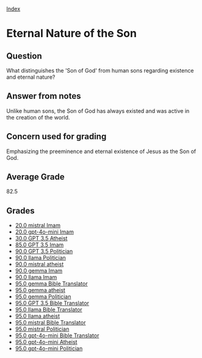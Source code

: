 
[Index](../index.md)
# Eternal Nature of the Son
## Question
What distinguishes the 'Son of God' from human sons regarding existence and eternal nature?

## Answer from notes
Unlike human sons, the Son of God has always existed and was active in the creation of the world.

## Concern used for grading
Emphasizing the preeminence and eternal existence of Jesus as the Son of God.

## Average Grade
82.5

## Grades
 * [20.0 mistral Imam](../answers/mistral_Imam/Eternal_Nature_of_the_Son.md)
 * [20.0 gpt-4o-mini Imam](../answers/gpt-4o-mini_Imam/Eternal_Nature_of_the_Son.md)
 * [30.0 GPT 3.5 Atheist](../answers/GPT_3.5_Atheist/Eternal_Nature_of_the_Son.md)
 * [85.0 GPT 3.5 Imam](../answers/GPT_3.5_Imam/Eternal_Nature_of_the_Son.md)
 * [90.0 GPT 3.5 Politician](../answers/GPT_3.5_Politician/Eternal_Nature_of_the_Son.md)
 * [90.0 llama Politician](../answers/llama_Politician/Eternal_Nature_of_the_Son.md)
 * [90.0 mistral atheist](../answers/mistral_atheist/Eternal_Nature_of_the_Son.md)
 * [90.0 gemma Imam](../answers/gemma_Imam/Eternal_Nature_of_the_Son.md)
 * [90.0 llama Imam](../answers/llama_Imam/Eternal_Nature_of_the_Son.md)
 * [95.0 gemma Bible Translator](../answers/gemma_Bible_Translator/Eternal_Nature_of_the_Son.md)
 * [95.0 gemma atheist](../answers/gemma_atheist/Eternal_Nature_of_the_Son.md)
 * [95.0 gemma Politician](../answers/gemma_Politician/Eternal_Nature_of_the_Son.md)
 * [95.0 GPT 3.5 Bible Translator](../answers/GPT_3.5_Bible_Translator/Eternal_Nature_of_the_Son.md)
 * [95.0 llama Bible Translator](../answers/llama_Bible_Translator/Eternal_Nature_of_the_Son.md)
 * [95.0 llama atheist](../answers/llama_atheist/Eternal_Nature_of_the_Son.md)
 * [95.0 mistral Bible Translator](../answers/mistral_Bible_Translator/Eternal_Nature_of_the_Son.md)
 * [95.0 mistral Politician](../answers/mistral_Politician/Eternal_Nature_of_the_Son.md)
 * [95.0 gpt-4o-mini Bible Translator](../answers/gpt-4o-mini_Bible_Translator/Eternal_Nature_of_the_Son.md)
 * [95.0 gpt-4o-mini Atheist](../answers/gpt-4o-mini_Atheist/Eternal_Nature_of_the_Son.md)
 * [95.0 gpt-4o-mini Politician](../answers/gpt-4o-mini_Politician/Eternal_Nature_of_the_Son.md)

